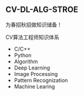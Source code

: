 ## CV-DL-ALG-STROE

为春招秋招做知识储备！

CV算法工程师知识体系

- C/C++
- Python
- Algorithm
- Deep Learning
- Image Processing
- Pattern Recognization
- Machine Learing



